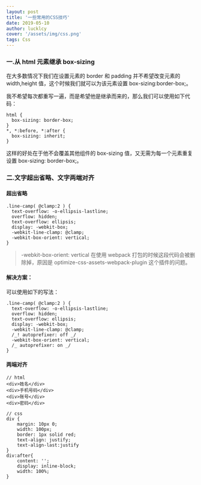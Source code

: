 ```yaml
---
layout: post
title: '一些常用的CSS技巧'
date: 2019-05-10
author: lucklcy
cover: '/assets/img/css.png'
tags: Css
---
```


### 一.从 html 元素继承 box-sizing

在大多数情况下我们在设置元素的 border 和 padding 并不希望改变元素的 width,height 值，这个时候我们就可以为该元素设置 box-sizing:border-box;。

我不希望每次都重写一遍，而是希望他是继承而来的，那么我们可以使用如下代码：

<pre><code class="language-conf">html {
  box-sizing: border-box;
}
*, *:before, *:after {
  box-sizing: inherit;
}
</code></pre>

这样的好处在于他不会覆盖其他组件的 box-sizing 值，又无需为每一个元素重复设置 box-sizing: border-box;。

### 二.文字超出省略、文字两端对齐

#### 超出省略

<pre><code class="language-conf">.line-camp( @clamp:2 ) {
  text-overflow: -o-ellipsis-lastline;
  overflow: hidden;
  text-overflow: ellipsis;
  display: -webkit-box;
  -webkit-line-clamp: @clamp;
  -webkit-box-orient: vertical;
}
</code></pre>

> -webkit-box-orient: vertical 在使用 webpack 打包的时候这段代码会被删除掉，原因是 optimize-css-assets-webpack-plugin 这个插件的问题。

#### 解决方案：

可以使用如下的写法：

<pre><code class="language-conf">.line-camp( @clamp:2 ) {
  text-overflow: -o-ellipsis-lastline;
  overflow: hidden;
  text-overflow: ellipsis;
  display: -webkit-box;
  -webkit-line-clamp: @clamp;
  /_! autoprefixer: off _/
  -webkit-box-orient: vertical;
  /_ autoprefixer: on _/
}
</code></pre>

#### 两端对齐

<pre><code class="language-conf">// html
&lt;div&gt;姓名&lt;/div&gt;
&lt;div&gt;手机号码&lt;/div&gt;
&lt;div&gt;账号&lt;/div&gt;
&lt;div&gt;密码&lt;/div&gt;

// css
div {
    margin: 10px 0; 
    width: 100px;
    border: 1px solid red;
    text-align: justify;
    text-align-last:justify
}
div:after{
    content: '';
    display: inline-block;
    width: 100%;
}
</code></pre>
